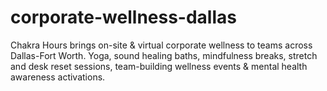 # corporate-wellness-dallas
Chakra Hours brings on-site &amp; virtual corporate wellness to teams across Dallas-Fort Worth. Yoga, sound healing baths, mindfulness breaks, stretch and desk reset sessions, team-building wellness events &amp; mental health awareness activations. 
